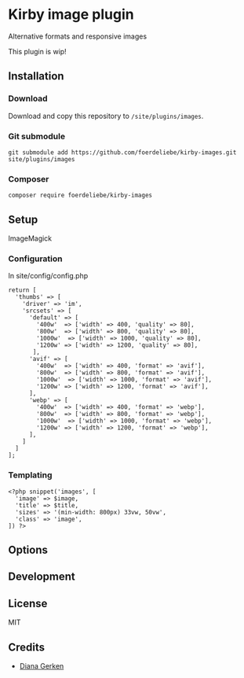 # Kirby image plugin

Alternative formats and responsive images

This plugin is wip!

## Installation

### Download

Download and copy this repository to `/site/plugins/images`.

### Git submodule

```
git submodule add https://github.com/foerdeliebe/kirby-images.git site/plugins/images
```

### Composer

```
composer require foerdeliebe/kirby-images
```

## Setup

ImageMagick

<!-- Additional instructions on how to configure the plugin (e.g. blueprint setup, config options, etc.) -->

### Configuration

In site/config/config.php
```
return [
  'thumbs' => [
    'driver' => 'im',
    'srcsets' => [
      'default' => [
        '400w'  => ['width' => 400, 'quality' => 80],
        '800w'  => ['width' => 800, 'quality' => 80],
        '1000w'  => ['width' => 1000, 'quality' => 80],
        '1200w' => ['width' => 1200, 'quality' => 80],
       ],
      'avif' => [
        '400w'  => ['width' => 400, 'format' => 'avif'],
        '800w'  => ['width' => 800, 'format' => 'avif'],
        '1000w'  => ['width' => 1000, 'format' => 'avif'],
        '1200w' => ['width' => 1200, 'format' => 'avif'],
      ],
      'webp' => [
        '400w'  => ['width' => 400, 'format' => 'webp'],
        '800w'  => ['width' => 800, 'format' => 'webp'],
        '1000w'  => ['width' => 1000, 'format' => 'webp'],
        '1200w' => ['width' => 1200, 'format' => 'webp'],
      ],
    ]
  ]
];

```
### Templating

```
<?php snippet('images', [
  'image' => $image,
  'title' => $title,
  'sizes' => '(min-width: 800px) 33vw, 50vw',
  'class' => 'image',
]) ?>

```

## Options

<!-- Document the options and APIs that this plugin offers -->

## Development

<!-- Add instructions on how to help working on the plugin (e.g. npm setup, Composer dev dependencies, etc.) -->

## License

MIT

## Credits

- [Diana Gerken](https://getkirby.com/plugins/foerdeliebe)




